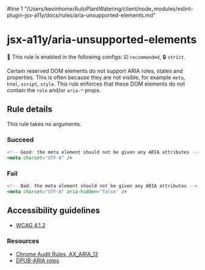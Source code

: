 #line 1 "/Users/kevinhome/AutoPlantWatering/client/node_modules/eslint-plugin-jsx-a11y/docs/rules/aria-unsupported-elements.md"
# jsx-a11y/aria-unsupported-elements

💼 This rule is enabled in the following configs: ☑️ `recommended`, 🔒 `strict`.

<!-- end auto-generated rule header -->

Certain reserved DOM elements do not support ARIA roles, states and properties. This is often because they are not visible, for example `meta`, `html`, `script`, `style`. This rule enforces that these DOM elements do not contain the `role` and/or `aria-*` props.

## Rule details

This rule takes no arguments.

### Succeed
```jsx
<!-- Good: the meta element should not be given any ARIA attributes -->
<meta charset="UTF-8" />
```

### Fail
```jsx
<!-- Bad: the meta element should not be given any ARIA attributes -->
<meta charset="UTF-8" aria-hidden="false" />
```

## Accessibility guidelines
- [WCAG 4.1.2](https://www.w3.org/WAI/WCAG21/Understanding/name-role-value)

### Resources
- [Chrome Audit Rules, AX_ARIA_12](https://github.com/GoogleChrome/accessibility-developer-tools/wiki/Audit-Rules#ax_aria_12)
- [DPUB-ARIA roles](https://www.w3.org/TR/dpub-aria-1.0/)
